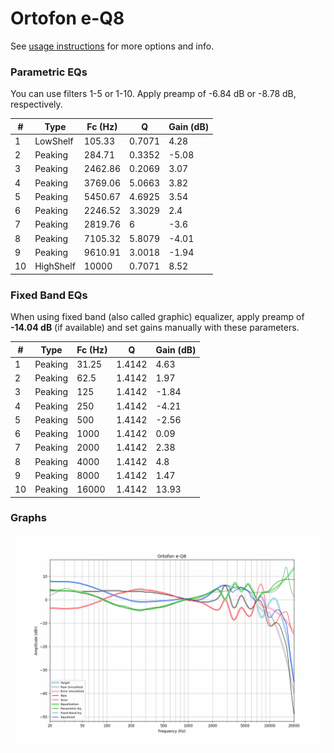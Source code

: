 # Ortofon e-Q8
See [usage instructions](https://github.com/jaakkopasanen/AutoEq#usage) for more options and info.

### Parametric EQs
You can use filters 1-5 or 1-10. Apply preamp of -6.84 dB or -8.78 dB, respectively.

|   # | Type      |   Fc (Hz) |      Q |   Gain (dB) |
|-----|-----------|-----------|--------|-------------|
|   1 | LowShelf  |    105.33 | 0.7071 |        4.28 |
|   2 | Peaking   |    284.71 | 0.3352 |       -5.08 |
|   3 | Peaking   |   2462.86 | 0.2069 |        3.07 |
|   4 | Peaking   |   3769.06 | 5.0663 |        3.82 |
|   5 | Peaking   |   5450.67 | 4.6925 |        3.54 |
|   6 | Peaking   |   2246.52 | 3.3029 |        2.4  |
|   7 | Peaking   |   2819.76 | 6      |       -3.6  |
|   8 | Peaking   |   7105.32 | 5.8079 |       -4.01 |
|   9 | Peaking   |   9610.91 | 3.0018 |       -1.94 |
|  10 | HighShelf |  10000    | 0.7071 |        8.52 |

### Fixed Band EQs
When using fixed band (also called graphic) equalizer, apply preamp of **-14.04 dB** (if available) and set gains manually with these parameters.

|   # | Type    |   Fc (Hz) |      Q |   Gain (dB) |
|-----|---------|-----------|--------|-------------|
|   1 | Peaking |     31.25 | 1.4142 |        4.63 |
|   2 | Peaking |     62.5  | 1.4142 |        1.97 |
|   3 | Peaking |    125    | 1.4142 |       -1.84 |
|   4 | Peaking |    250    | 1.4142 |       -4.21 |
|   5 | Peaking |    500    | 1.4142 |       -2.56 |
|   6 | Peaking |   1000    | 1.4142 |        0.09 |
|   7 | Peaking |   2000    | 1.4142 |        2.38 |
|   8 | Peaking |   4000    | 1.4142 |        4.8  |
|   9 | Peaking |   8000    | 1.4142 |        1.47 |
|  10 | Peaking |  16000    | 1.4142 |       13.93 |

### Graphs
![](./Ortofon%20e-Q8.png)
